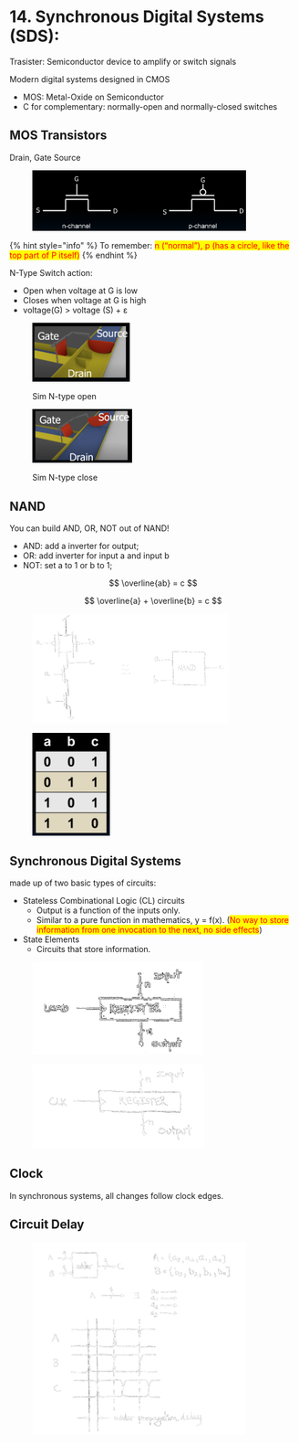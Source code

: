 # 14. Synchronous Digital Systems (SDS):

Trasister: Semiconductor device to amplify or switch signals

Modern digital systems designed in CMOS

* MOS: Metal-Oxide on Semiconductor
* C for complementary: normally-open and normally-closed switches

## MOS Transistors

Drain, Gate Source

<figure><img src=".gitbook/assets/image (134).png" alt="" width="375"><figcaption></figcaption></figure>

{% hint style="info" %}
To remember: <mark style="color:red;">n (“normal”), p (has a circle, like the top part of P itself)</mark>
{% endhint %}

N-Type Switch action:&#x20;

* Open when voltage at G is low&#x20;
* Closes when voltage at G is high&#x20;
* voltage(G) > voltage (S) + ε

<figure><img src=".gitbook/assets/image (1) (1) (1) (1) (1) (1) (1) (1) (1) (1) (1) (1) (1) (1) (1) (1) (1) (1) (1) (1).png" alt="" width="171"><figcaption><p>Sim N-type open</p></figcaption></figure>

<figure><img src=".gitbook/assets/image (2) (1) (1) (1) (1) (1) (1) (1) (1) (1) (1) (1) (1) (1) (1) (1) (1).png" alt="" width="175"><figcaption><p>Sim N-type close</p></figcaption></figure>

## NAND

You can build AND, OR, NOT out of NAND!

* AND: add a inverter for output;
* OR: add inverter for input a and input b
* NOT: set a to 1 or b to 1;



$$
\overline{ab} = c
$$

$$
\overline{a} + \overline{b} = c
$$

<figure><img src=".gitbook/assets/image (4) (1) (1) (1) (1) (1) (1) (1) (1) (1) (1) (1) (1) (1) (1).png" alt="" width="344"><figcaption></figcaption></figure>

<figure><img src=".gitbook/assets/image (7) (1) (1) (1) (1) (1) (1) (1) (1) (1) (1).png" alt="" width="136"><figcaption></figcaption></figure>



## Synchronous Digital Systems&#x20;

made up of two basic types of circuits:&#x20;

* Stateless Combinational Logic (CL) circuits&#x20;
  * Output is a function of the inputs only.&#x20;
  * Similar to a pure function in mathematics, y = f(x). (<mark style="color:red;">No way to store information from one invocation to the next, no side effects</mark>)&#x20;
* State Elements&#x20;
  * Circuits that store information.

<figure><img src=".gitbook/assets/image (5) (1) (1) (1) (1) (1) (1) (1) (1) (1) (1) (1).png" alt="" width="301"><figcaption></figcaption></figure>

<figure><img src=".gitbook/assets/image (6) (1) (1) (1) (1) (1) (1) (1) (1) (1) (1).png" alt="" width="302"><figcaption></figcaption></figure>

## Clock

In synchronous systems, all changes follow clock edges.

## Circuit Delay

<figure><img src=".gitbook/assets/image (135).png" alt="" width="375"><figcaption></figcaption></figure>

